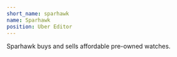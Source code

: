 ```yaml
---
short_name: sparhawk
name: Sparhawk
position: Uber Editor
---
```

Sparhawk buys and sells affordable pre-owned watches.
